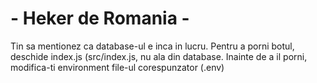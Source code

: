 # - Heker de Romania -
Tin sa mentionez ca database-ul e inca in lucru.
Pentru a porni botul, deschide index.js (src/index.js, nu ala din database.
Inainte de a il porni, modifica-ti environment file-ul corespunzator (.env)
